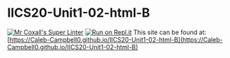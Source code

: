 # IICS20-Unit1-02-html-B

[![Mr Coxall's Super Linter](https://github.com/Caleb-Campbell0/IICS20-Unit1-02-html-B/workflows/Mr%20Coxall's%20Super%20Linter/badge.svg)](https://github.com/Caleb-Campbell0/IICS20-Unit1-02-html-B/actions/)
[![Run on Repl.it](https://repl.it/badge/github/Caleb-Campbell0/IICS20-Unit1-02-html-B)](https://repl.it/github/Caleb-Campbell0/IICS20-Unit1-02-html-B)
This site can be found at: [https://Caleb-Campbell0.github.io/IICS20-Unit1-02-html-B](https://Caleb-Campbell0.github.io/IICS20-Unit1-02-html-B)
